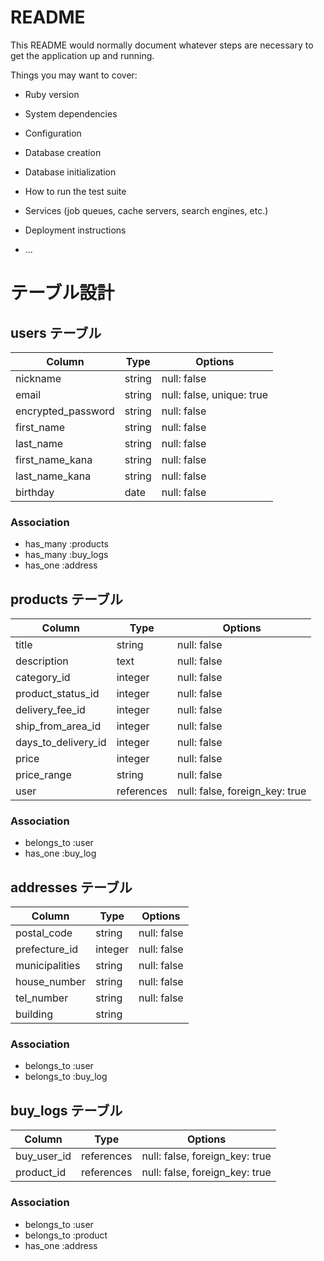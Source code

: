# README

This README would normally document whatever steps are necessary to get the
application up and running.

Things you may want to cover:

* Ruby version

* System dependencies

* Configuration

* Database creation

* Database initialization

* How to run the test suite

* Services (job queues, cache servers, search engines, etc.)

* Deployment instructions

* ...

# テーブル設計

## users テーブル

| Column             | Type   | Options                   |
| ------------------ | ------ | ------------------------- |
| nickname           | string | null: false               |
| email              | string | null: false, unique: true |
| encrypted_password | string | null: false               |
| first_name         | string | null: false               |
| last_name          | string | null: false               |
| first_name_kana    | string | null: false               |
| last_name_kana     | string | null: false               |
| birthday           | date   | null: false               |

### Association

- has_many :products
- has_many :buy_logs
- has_one  :address

## products テーブル

| Column              | Type       | Options                        |
| ------------------- | ---------- | ------------------------------ |
| title               | string     | null: false                    |
| description         | text       | null: false                    |
| category_id         | integer    | null: false                    |
| product_status_id   | integer    | null: false                    |
| delivery_fee_id     | integer    | null: false                    |
| ship_from_area_id   | integer    | null: false                    |
| days_to_delivery_id | integer    | null: false                    |
| price               | integer    | null: false                    |
| price_range         | string     | null: false                    |
| user                | references | null: false, foreign_key: true |

### Association

- belongs_to :user
- has_one :buy_log

## addresses テーブル

| Column         | Type    | Options     |
| -------------- | ------- | ----------- |
| postal_code    | string  | null: false |
| prefecture_id  | integer | null: false |
| municipalities | string  | null: false |
| house_number   | string  | null: false |
| tel_number     | string  | null: false |
| building       | string  |             |

### Association

- belongs_to :user
- belongs_to :buy_log

## buy_logs テーブル

| Column        | Type       | Options                        |
| ------------- | ---------- | ------------------------------ |
| buy_user_id   | references | null: false, foreign_key: true |
| product_id    | references | null: false, foreign_key: true |

### Association

- belongs_to :user
- belongs_to :product
- has_one :address